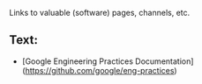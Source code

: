 Links to valuable (software) pages, channels, etc. 



## Text:
- [Google Engineering Practices Documentation] (https://github.com/google/eng-practices)
